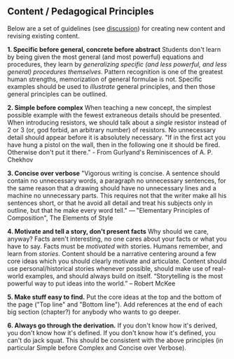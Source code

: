 ## Content / Pedagogical Principles

Below are a set of guidelines (see [discussion](https://github.com/edmundsj/learnElectricalEngineering/issues/13)) for creating new content and revising existing content. 

**1. Specific before general, concrete before abstract**
Students don't learn by being given the most general (and most powerful) equations and procedures, they learn by _generalizing specific (and less powerful, and less general) procedures themselves_. Pattern recognition is one of the greatest human strengths, memorization of general formulae is not. Specific examples should be used to _illustrate_ general principles, and then those general principles can be outlined.

**2. Simple before complex**
When teaching a new concept, the simplest possible example with the fewest extraneous details should be presented. When introducing resistors, we should talk about a _single_ resistor instead of 2 or 3 (or, god forbid, an arbitrary number) of resistors. No unnecessary detail should appear before it is absolutely necessary.
"If in the first act you have hung a pistol on the wall, then in the following one it should be fired. Otherwise don't put it there." - From Gurlyand's Reminiscences of A. P. Chekhov

**3. Concise over verbose**
"Vigorous writing is concise. A sentence should contain no unnecessary words, a paragraph no unnecessary sentences, for the same reason that a drawing should have no unnecessary lines and a machine no unnecessary parts. This requires not that the writer make all his sentences short, or that he avoid all detail and treat his subjects only in outline, but that he make every word tell." — "Elementary Principles of Composition", The Elements of Style

**4. Motivate and tell a story, don't present facts**
Why should we care, anyway? Facts aren't interesting, no one cares about your facts or what you have to say. Facts must be _motivated_ with stories. Humans remember, and learn from _stories_. Content should be a narrative centering around a few core ideas which you should clearly motivate and articulate. Content should use personal/historical stories whenever possible, should make use of real-world examples, and should always build on itself. “Storytelling is the most powerful way to put ideas into the world.” – Robert McKee

**5. Make stuff easy to find.**
Put the core ideas at the top and the bottom of the page ("Top line" and "Bottom line"). Add references at the end of each big section (chapter?) for anybody who wants to go deeper.

**6. Always go through the derivation.**
If you don't know how it's derived, you don't know how it's defined. If you don't know how it's defined, you can't do jack squat. This should be consistent with the above principles (in particular Simple before Complex and Concise over Verbose).
